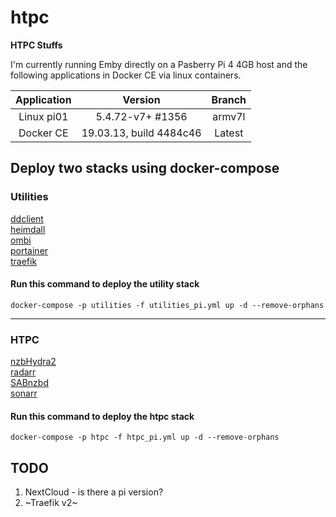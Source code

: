 # htpc
**HTPC Stuffs**

I'm currently running Emby directly on a Pasberry Pi 4 4GB host and the following applications in Docker CE via linux containers.</br>

| Application | Version | Branch |
| :---: | :---: | :---: |
| Linux pi01 | 5.4.72-v7+ #1356 | armv7l |
| Docker CE | 19.03.13, build 4484c46 | Latest |

## Deploy two stacks using docker-compose

### Utilities
[ddclient](https://hub.docker.com/r/linuxserver/ddclient "ddclient")</br>
[heimdall](https://hub.docker.com/r/linuxserver/heimdall "Heimdall")</br>
[ombi](https://hub.docker.com/r/linuxserver/ombi "Ombi")</br>
[portainer](https://hub.docker.com/r/portainer/portainer "Portainer")</br>
[traefik](https://hub.docker.com/_/traefik "Traefik")</br>
#### Run this command to deploy the utility stack</br>
`docker-compose -p utilities -f utilities_pi.yml up -d --remove-orphans`</br>

---

### HTPC
[nzbHydra2](https://hub.docker.com/r/linuxserver/nzbhydra2 "NZBHydra2")</br>
[radarr](https://hub.docker.com/r/linuxserver/radarr "Radarr")</br>
[SABnzbd](https://hub.docker.com/r/linuxserver/sabnzbd "SABnzbd")</br>
[sonarr](https://hub.docker.com/r/linuxserver/sonarr "Sonarr")</br>
#### Run this command to deploy the htpc stack
`docker-compose -p htpc -f htpc_pi.yml up -d --remove-orphans`  

## TODO
1. NextCloud - is there a pi version?
2. ~Traefik v2~
